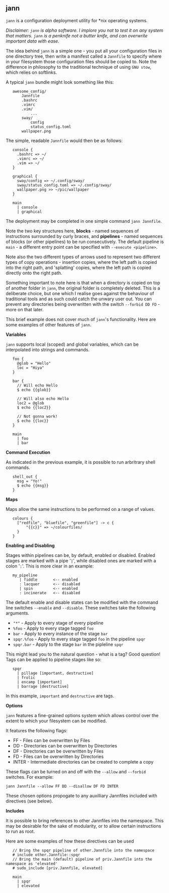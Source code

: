 ## jann

`jann` is a configuration deployment utility for \*nix operating systems.

*Disclaimer: `jann` is alpha software. I implore you not to test it on any system that matters. `jann` is a penknife not a butter knife, and can overwrite important data with ease.*

The idea behind `jann` is a simple one - you put all your configuration files in one directory tree, then write a manifest called a `Jannfile` to specify where in your filesystem those configuration files should be copied to. Note the difference in philosophy to the traditional technique of using `GNU stow`, which relies on softlinks.

A typical `jann` bundle might look something like this:

```
   awesome_config/
       Jannfile
       .bashrc
       .vimrc
       .vim/
           ...
       sway/
           config
           status_config.toml
       wallpaper.png
```

The simple, readable `Jannfile` would then be as follows:

```
   console {
     .bashrc => ~/
     .vimrc => ~/
     .vim => ~/
   }
   
   graphical {
     sway/config => ~/.config/sway/
     sway/status_config.toml => ~/.config/sway/
     wallpaper.png >> ~/pic/wallpaper
   }

   main
     | console
     | graphical
```

The deployment may be completed in one simple command `jann Jannfile`.

Note the two key structures here, **blocks** - named sequences of instructions surrounded by curly braces, and **pipelines** - named sequences of blocks (or other pipelines) to be run consecutively. The default pipeline is `main` - a different entry point can be specified with `--execute <pipeline>`.

Note also the two different types of arrows used to represent two different types of copy operations - insertion copies, where the left path is copied into the right path, and 'splatting' copies, where the left path is copied directly onto the right path.

Something important to note here is that when a directory is copied on top of another folder in `jann`, the original folder is completely deleted. This is a deliberate choice, but one which I realise goes against the behaviour of traditional tools and as such could catch the unwary user out. You can prevent any directories being overwritten with the switch `--forbid DD FD` - more on that later. 

This brief example does not cover much of `jann`'s functionality. Here are some examples of other features of `jann`.

**Variables**

`jann` supports local (scoped) and global variables, which can be interpolated into strings and commands.

```
   foo {
     @glob = "Hello"
     loc = "Hiya"
   }

   bar {
     // Will echo Hello
     $ echo {{glob}}

     // Will also echo Hello
     loc2 = @glob
     $ echo {{loc2}}

     // Not gonna work!
     $ echo {{loc}}
   }

   main
     | foo
     | bar
```

**Command Execution**

As indicated in the previous example, it is possible to run arbritrary shell commands.

```
   shell_out {
     msg = "Yo!"
     $ echo {{msg}}
   }
```

**Maps**

Maps allow the same instructions to be performed on a range of values.

```
   colours {
     ["redfile", "bluefile", "greenfile"] -> c {
         "{{c}}" => ~/colourfiles/
     }
   }
```

**Enabling and Disabling**

Stages within pipelines can be, by default, enabled or disabled. Enabled stages are marked with a pipe '`|`', while disabled ones are marked with a colon '`:`'. This is more clear in an example:

```
   my_pipeline
      | fiddle       <-- enabled
      : lacquer      <-- disabled
      | spin         <-- enabled
      : incinerate   <-- disabled
```

The default enable and disable states can be modified with the command line switches `--enable` and `--disable`. These switches take the following arguments.

* `"*"` - Apply to every stage of every pipeline
* `%foo` - Apply to every stage tagged `foo`
* `bar` - Apply to every instance of the stage `bar`
* `spqr.%foo` - Apply to every stage tagged `foo` in the pipeline `spqr`
* `spqr.bar` - Apply to the stage `bar` in the pipleline `spqr`

This might lead you to the natural question - what is a tag? Good question! Tags can be applied to pipeline stages like so:

```
   spqr
     | pillage [important, destructive]
     | frolic
     | encamp [important]
     | barrage [destructive]
```

In this example, `important` and `destructive` are tags.

**Options**

`jann` features a fine-grained options system which allows control over the extent to which your filesystem can be modified.

It features the following flags:

* FF - Files can be overwritten by Files
* DD - Directories can be overwritten by Directories
* DF - Directories can be overwritten by Files
* FD - Files can be overwritten by Directories
* INTER - Intermediate directories can be created to complete a copy

These flags can be turned on and off with the `--allow` and `--forbid` switches. For example:

    jann Jannfile --allow FF DD --disallow DF FD INTER

These chosen options propogate to any auxilliary Jannfiles included with directives (see below).

**Includes**

It is possible to bring references to other Jannfiles into the namespace. This may be desirable for the sake of modularity, or to allow certain instructions to run as root.

Here are some examples of how these directives can be used

```
   // Bring the spqr pipeline of other.Jannfile into the namespace
   # include other.Jannfile::spqr
   // Bring the main (default) pipeline of priv.Jannfile into the namespace as 'elevated'
   # sudo_include [priv.Jannfile, elevated]

   main
     | spqr
     | elevated
```

